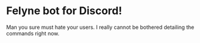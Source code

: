 # Felyne bot for Discord!
Man you sure must hate your users.
I really cannot be bothered detailing the commands right now.